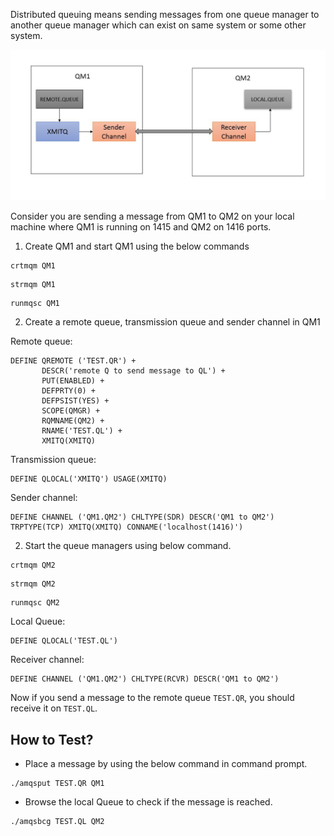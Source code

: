 Distributed queuing means sending messages from one queue manager to another queue manager which can exist on same system or some other system.

![](images/dqm.jpg)

Consider you are sending a message from QM1 to QM2 on your local machine where QM1 is running on 1415 and QM2 on 1416 ports. 

1. Create QM1 and start QM1 using the below commands

```
crtmqm QM1
```

```
strmqm QM1
```

```
runmqsc QM1
```

2. Create a remote queue, transmission queue and sender channel in QM1

Remote queue:

```
DEFINE QREMOTE ('TEST.QR') +
       DESCR('remote Q to send message to QL') +
       PUT(ENABLED) +
       DEFPRTY(0) +
       DEFPSIST(YES) +
       SCOPE(QMGR) +
       RQMNAME(QM2) +
       RNAME('TEST.QL') +
       XMITQ(XMITQ) 
```

Transmission queue:

```
DEFINE QLOCAL('XMITQ') USAGE(XMITQ)
```


Sender channel:

```
DEFINE CHANNEL ('QM1.QM2') CHLTYPE(SDR) DESCR('QM1 to QM2') TRPTYPE(TCP) XMITQ(XMITQ) CONNAME('localhost(1416)') 
```


2. Start the queue managers using below command.

```
crtmqm QM2
```
```
strmqm QM2
```
```
runmqsc QM2
```

Local Queue:

```
DEFINE QLOCAL('TEST.QL')
```

Receiver channel:

```
DEFINE CHANNEL ('QM1.QM2') CHLTYPE(RCVR) DESCR('QM1 to QM2')
```



Now if you send a message to the remote queue `TEST.QR`, you should receive it on `TEST.QL`.

## How to Test?

* Place a message by using the below command in command prompt.

```
./amqsput TEST.QR QM1
```

* Browse the local Queue to check if the message is reached.

```
./amqsbcg TEST.QL QM2
```